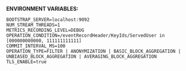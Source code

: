 **ENVIRONMENT VARIABLES:**

    BOOTSTRAP_SERVER=localhost:9092
    NUM_STREAM_THREADS=1
    METRICS_RECORDING_LEVEL=DEBUG
    OPERATION_CONDITION=/eventRecordHeader/KeyIds/ServedUser in [000000000000, 111111111111]
    COMMIT_INTERVAL_MS=100
    OPERATION_TYPE=FILTER | ANONYMIZATION | BASIC_BLOCK_AGGREGATION | UNBIASED_BLOCK_AGGREGATION | AVERAGING_BLOCK_AGGREGATION
    TLS_ENABLE=true